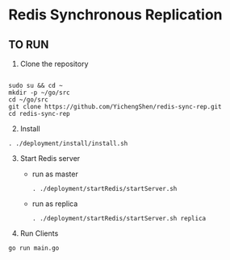 # Redis Synchronous Replication

## TO RUN

1. Clone the repository
```shell

sudo su && cd ~
mkdir -p ~/go/src
cd ~/go/src
git clone https://github.com/YichengShen/redis-sync-rep.git
cd redis-sync-rep

```

2. Install
```shell
. ./deployment/install/install.sh
```

3. Start Redis server
    - run as master
        ```shell
        . ./deployment/startRedis/startServer.sh
        ```
    - run as replica
        ```shell
        . ./deployment/startRedis/startServer.sh replica
        ```
   
4. Run Clients
```shell
go run main.go
```
